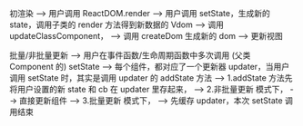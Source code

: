 初渲染
--> 用户调用 ReactDOM.render
--> 用户调用 setState，生成新的 state，调用子类的 render 方法得到新数据的 Vdom
--> 调用 updateClassComponent，
--> 调用 createDom 生成新的 dom
--> 更新视图

批量/非批量更新
--> 用户在事件函数/生命周期函数中多次调用 (父类 Component 的) setState
--> 每个组件，都对应了一个更新器 updater，当用户调用 setState 时，其实是调用 updater 的 addState 方法
--> 1.addState 方法先将用户设置的新 state 和 cb 在 updater 里存起来，
--> 2.非批量更新 模式下，
--> 直接更新组件
--> 3.批量更新 模式下，
--> 先缓存 updater，本次 setState 调用结束
